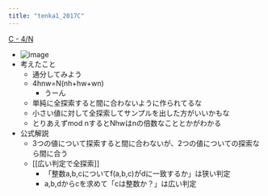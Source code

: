 ```yaml
---
title: "tenka1_2017C"
---
```


[C - 4/N](https://atcoder.jp/contests/tenka1-2017/tasks/tenka1_2017_c)
- ![image](https://gyazo.com/5e556522f06d9b5a2713f8639e0db56c/thumb/1000)
- 考えたこと
    - 通分してみよう
    - 4hnw=N(nh+hw+wn)
        - うーん
    - 単純に全探索すると間に合わないように作られてるな
    - 小さい値に対して全探索してサンプルを出した方がいいかもな
    - とりあえずmod nするとNhwはnの倍数なこととかがわかる
- 公式解説
    - 3つの値について探索すると間に合わないが、2つの値についての探索なら間に合う
    - [[広い判定で全探索]]
        - 「整数a,b,cについてf(a,b,c)がdに一致するか」は狭い判定
        - a,b,dからcを求めて「cは整数か？」は広い判定


